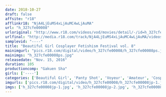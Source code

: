 ```yaml
---
date: 2018-10-27
draft: false
affsite: "r18"
afflinkr18: "NjA4LjEuMS4xLjAuMC4wLjAuMA"
url: "h_327cfe00008"
urloriginal: "http://www.r18.com/videos/vod/movies/detail/-/id=h_327cfe00008"
urlfinal: "http://media.r18.com/track/NjA4LjEuMS4xLjAuMC4wLjAuMA/videos/vod/movies/detail/-/id=h_327cfe00008"
samplevid: "----"
title: "Beautiful Girl Cosplayer Fetishism Festival vol. 8"
mainimgurl: "pics.r18.com/digital/video/h_327cfe00008/h_327cfe00008ps.jpg"
mainimgs: "h_327cfe00008ps.jpg"
releasedate: "Nov. 15, 2016"
duration: 105
productioncomp: "Gakuen Sha"
girls: ['----']
categories: ['Beautiful Girl', 'Panty Shot', 'Voyeur', 'Amateur', 'Cosplay']
imgurls: ['pics.r18.com/digital/video/h_327cfe00008/h_327cfe00008jp-1.jpg', 'pics.r18.com/digital/video/h_327cfe00008/h_327cfe00008jp-2.jpg', 'pics.r18.com/digital/video/h_327cfe00008/h_327cfe00008jp-3.jpg', 'pics.r18.com/digital/video/h_327cfe00008/h_327cfe00008jp-4.jpg', 'pics.r18.com/digital/video/h_327cfe00008/h_327cfe00008jp-5.jpg', 'pics.r18.com/digital/video/h_327cfe00008/h_327cfe00008jp-6.jpg', 'pics.r18.com/digital/video/h_327cfe00008/h_327cfe00008jp-7.jpg', 'pics.r18.com/digital/video/h_327cfe00008/h_327cfe00008jp-8.jpg', 'pics.r18.com/digital/video/h_327cfe00008/h_327cfe00008jp-9.jpg', 'pics.r18.com/digital/video/h_327cfe00008/h_327cfe00008jp-10.jpg', 'pics.r18.com/digital/video/h_327cfe00008/h_327cfe00008jp-11.jpg', 'pics.r18.com/digital/video/h_327cfe00008/h_327cfe00008jp-12.jpg', 'pics.r18.com/digital/video/h_327cfe00008/h_327cfe00008jp-13.jpg', 'pics.r18.com/digital/video/h_327cfe00008/h_327cfe00008jp-14.jpg', 'pics.r18.com/digital/video/h_327cfe00008/h_327cfe00008jp-15.jpg', 'pics.r18.com/digital/video/h_327cfe00008/h_327cfe00008jp-16.jpg', 'pics.r18.com/digital/video/h_327cfe00008/h_327cfe00008jp-17.jpg', 'pics.r18.com/digital/video/h_327cfe00008/h_327cfe00008jp-18.jpg', 'pics.r18.com/digital/video/h_327cfe00008/h_327cfe00008jp-19.jpg', 'pics.r18.com/digital/video/h_327cfe00008/h_327cfe00008jp-20.jpg']
imgs: ['h_327cfe00008jp-1.jpg', 'h_327cfe00008jp-2.jpg', 'h_327cfe00008jp-3.jpg', 'h_327cfe00008jp-4.jpg', 'h_327cfe00008jp-5.jpg', 'h_327cfe00008jp-6.jpg', 'h_327cfe00008jp-7.jpg', 'h_327cfe00008jp-8.jpg', 'h_327cfe00008jp-9.jpg', 'h_327cfe00008jp-10.jpg', 'h_327cfe00008jp-11.jpg', 'h_327cfe00008jp-12.jpg', 'h_327cfe00008jp-13.jpg', 'h_327cfe00008jp-14.jpg', 'h_327cfe00008jp-15.jpg', 'h_327cfe00008jp-16.jpg', 'h_327cfe00008jp-17.jpg', 'h_327cfe00008jp-18.jpg', 'h_327cfe00008jp-19.jpg', 'h_327cfe00008jp-20.jpg']
---
```

